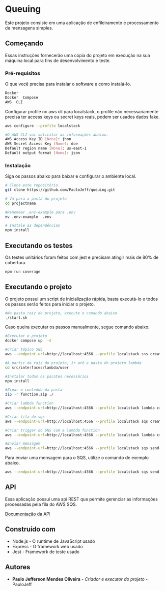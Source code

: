 # Queuing

Este projeto consiste em uma aplicação de enfileiramento e processamento de mensagens simples.

## Começando
Essas instruções fornecerão uma cópia do projeto em execução na sua máquina local para fins de desenvolvimento e teste.

### Pré-requisitos
O que você precisa para instalar o software e como instalá-lo.
```bash
Docker
Docker  Compose
AWS  CLI
```
Configurar profile no aws cli para localstack, o profile não necessariamente precisa ter access keys ou secret keys reais, podem ser usados dados fake.

```bash
aws configure --profile localstack

#O AWS CLI vai solicitar as informações abaixo.
AWS Access Key ID [None]: jhon
AWS Secret Access Key [None]: doe
Default region name [None]: us-east-1
Default output format [None]: json
```
### Instalação

Siga os passos abaixo para baixar e configurar o ambiente local.

```bash
# Clone este repositório
git clone https://github.com/PauloJeff/queuing.git

# Vá para a pasta do projeto
cd projectname

#Renomear .env-example para .env
mv .env-example  .env

# Instale as dependências
npm install
```
## Executando os testes
Os testes unitários foram feitos com jest e precisam atingir mais de 80% de cobertura.

```bash
npm run coverage
```
## Executando o projeto

O projeto possui um script de inicialização rápida, basta executá-lo e todos os passos serão feitos para iniciar o projeto.

```bash
#Na pasta raiz do projeto, execute o comando abaixo
./start.sh
```

Caso queira executar os passos manualmente, segue comando abaixo.
```bash
#Executar o projeto
docker compose up  -d

#Criar tópico SNS
aws --endpoint-url=http://localhost:4566 --profile localstack sns create-topic --name user-creation-events --output table | cat

#A partir da raiz do projeto, ir até a pasta do projeto lambda
cd src/interfaces/lambda/user

#Instalar todos os pacotes necessários
npm install

#Zipar o conteúdo da pasta
zip -r function.zip ./

#Criar lambda function
aws --endpoint-url=http://localhost:4566 --profile localstack lambda create-function --function-name localstack-lambda-user-sqs-trigger  --runtime nodejs20.x --role arn:aws:iam::000000000000:role/user-lambda-noop-role --handler  index.handler --zip-file  fileb://function.zip  --timeout 120

#Criar fila do sqs
aws --endpoint-url=http://localhost:4566 --profile localstack sqs create-queue --queue-name UserQueue

#Criar trigger do SNS com a lambda function
aws --endpoint-url=http://localhost:4566 --profile localstack lambda create-event-source-mapping --function-name  localstack-lambda-user-sqs-trigger --batch-size 10 --event-source-arn arn:aws:sqs:us-east-1:000000000000:UserQueue

#Enviar mensagem
aws --endpoint-url=http://localhost:4566 --profile localstack sqs send-message --queue-url http://sqs.us-east-1.localhost.localstack.cloud:4566/000000000000/UserQueue --message-body '{"name":"Jhon Doe","email":"jhon_doe@email.com","age":"45"}'
```

Para enviar uma mensagem para o SQS, utilize o comando de exemplo abaixo.

```bash
aws --endpoint-url=http://localhost:4566 --profile localstack sqs send-message --queue-url http://sqs.us-east-1.localhost.localstack.cloud:4566/000000000000/UserQueue --message-body '{"name":"Jhon Doe","email":"jhon_doe@email.com","age":"45"}'
````

## API
Essa aplicação possui uma api REST que permite gerenciar as informações processadas pela fila do AWS SQS.

[Documentação da API](https://documenter.getpostman.com/view/32699685/2sA3BkcspY)

## Construído com

* Node.js - O runtime de JavaScript usado
* Express - O framework web usado
* Jest - Framework de teste usado

## Autores

*  **Paulo Jefferson Mendes Oliveira** - *Criador e executor do projeto* - PauloJeff